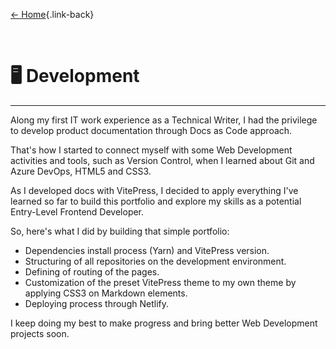 [← Home](/index){.link-back}

<br>

# 🖥️ Development
---
Along my first IT work experience as a Technical Writer, I had the privilege to develop product documentation through Docs as Code approach.

That's how I started to connect myself with some Web Development activities and tools, such as Version Control, when I learned about Git and Azure DevOps, HTML5 and CSS3.

As I developed docs with VitePress, I decided to apply everything I've learned so far to build this portfolio and explore my skills as a potential Entry-Level Frontend Developer.

So, here's what I did by building that simple portfolio:

- Dependencies install process (Yarn) and VitePress version.
- Structuring of all repositories on the development environment.
- Defining of routing of the pages.
- Customization of the preset VitePress theme to my own theme by applying CSS3 on Markdown elements.
- Deploying process through Netlify.

I keep doing my best to make progress and bring better Web Development projects soon.